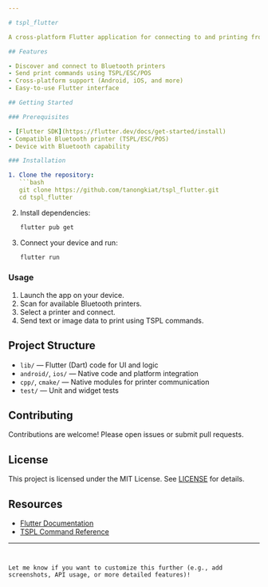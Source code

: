 ```yaml
---

# tspl_flutter

A cross-platform Flutter application for connecting to and printing from Bluetooth printers, supporting TSPL (Thermal Printer Command Language) devices. This project is primarily written in Dart, with native integrations in C++, CMake, Ruby, Swift, and C for platform-specific functionalities.

## Features

- Discover and connect to Bluetooth printers
- Send print commands using TSPL/ESC/POS
- Cross-platform support (Android, iOS, and more)
- Easy-to-use Flutter interface

## Getting Started

### Prerequisites

- [Flutter SDK](https://flutter.dev/docs/get-started/install)
- Compatible Bluetooth printer (TSPL/ESC/POS)
- Device with Bluetooth capability

### Installation

1. Clone the repository:
   ```bash
   git clone https://github.com/tanongkiat/tspl_flutter.git
   cd tspl_flutter
   ```
2. Install dependencies:
   ```bash
   flutter pub get
   ```
3. Connect your device and run:
   ```bash
   flutter run
   ```

### Usage

1. Launch the app on your device.
2. Scan for available Bluetooth printers.
3. Select a printer and connect.
4. Send text or image data to print using TSPL commands.

## Project Structure

- `lib/` — Flutter (Dart) code for UI and logic
- `android/`, `ios/` — Native code and platform integration
- `cpp/`, `cmake/` — Native modules for printer communication
- `test/` — Unit and widget tests

## Contributing

Contributions are welcome! Please open issues or submit pull requests.

## License

This project is licensed under the MIT License. See [LICENSE](LICENSE) for details.

## Resources

- [Flutter Documentation](https://docs.flutter.dev/)
- [TSPL Command Reference](https://www.tecton.com.tw/download/TSPL_MANUAL.pdf)

---
```


Let me know if you want to customize this further (e.g., add screenshots, API usage, or more detailed features)!
